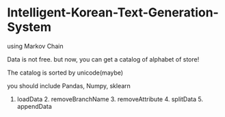 # Intelligent-Korean-Text-Generation-System
using Markov Chain

Data is not free. but now, you can get a catalog of alphabet of store!

The catalog is sorted by unicode(maybe)

you should include Pandas, Numpy, sklearn

1. loadData 2. removeBranchName 3. removeAttribute 4. splitData 5. appendData